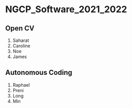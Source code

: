 # NGCP_Software_2021_2022

## Open CV
1. Saharat
2. Caroline
3. Noe
4. James

## Autonomous Coding
1. Raphael
2. Preni
3. Long
4. Min
